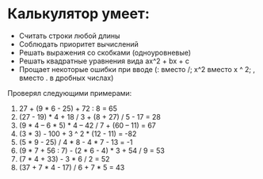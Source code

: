 # Калькулятор умеет:

- Считать строки любой длины
- Соблюдать приоритет вычислений
- Решать выражения со скобками (одноуровневые)
- Решать квадратные уравнения вида ax^2 + bx + c
- Прощает некоторые ошибки при вводе (: вместо /; x^2 вместо x ^ 2; , вместо . в дробных числах)

Проверял следующими примерами:

1. 27 + (9 * 6 - 25) + 72 : 8 = 65
2. (27 - 19) * 4 + 18 / 3 + (8 + 27) / 5 - 17 = 28
3. (9 * 4 – 6 * 5) * 4 – 42 / 7 + (60 – 11) = 67
4. (3 * 3) - 100 + 3 ^ 2 * (12 - 11) = -82
5. (5 * 9 - 25) / 4 * 8 - 4 * 7 - 13 = -1
6. (9 * 7 + 56 : 7) - (2 * 6 - 4) * 3 + 54 / 9 = 53
7. (7 * 4 + 33) - 3 * 6 / 2 = 52
8. (37 + 7 * 4 - 17) / 6 + 7 * 5 = 43
